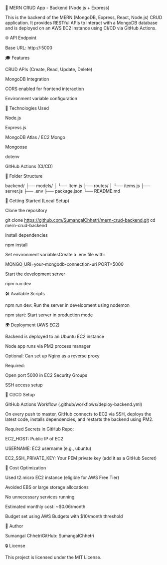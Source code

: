 🚀 MERN CRUD App - Backend (Node.js + Express)

This is the backend of the MERN (MongoDB, Express, React, Node.js) CRUD application. It provides RESTful APIs to interact with a MongoDB database and is deployed on an AWS EC2 instance using CI/CD via GitHub Actions.

🌐 API Endpoint

Base URL: http://<your-ec2-public-ip>:5000

🎓 Features

CRUD APIs (Create, Read, Update, Delete)

MongoDB Integration

CORS enabled for frontend interaction

Environment variable configuration

🔧 Technologies Used

Node.js

Express.js

MongoDB Atlas / EC2 Mongo

Mongoose

dotenv

GitHub Actions (CI/CD)

🔄 Folder Structure

backend/
├── models/
│   └── Item.js
├── routes/
│   └── items.js
├── server.js
├── .env
├── package.json
└── README.md

🔧 Getting Started (Local Setup)

Clone the repository

git clone https://github.com/SumangalChhetri/mern-crud-backend.git
cd mern-crud-backend

Install dependencies

npm install

Set environment variablesCreate a .env file with:

MONGO_URI=your-mongodb-connection-uri
PORT=5000

Start the development server

npm run dev

🛠 Available Scripts

npm run dev: Run the server in development using nodemon

npm start: Start server in production mode

🌍 Deployment (AWS EC2)

Backend is deployed to an Ubuntu EC2 instance

Node app runs via PM2 process manager

Optional: Can set up Nginx as a reverse proxy

Required:

Open port 5000 in EC2 Security Groups

SSH access setup

🚧 CI/CD Setup

GitHub Actions Workflow (.github/workflows/deploy-backend.yml)

On every push to master, GitHub connects to EC2 via SSH, deploys the latest code, installs dependencies, and restarts the backend using PM2.

Required Secrets in GitHub Repo:

EC2_HOST: Public IP of EC2

USERNAME: EC2 username (e.g., ubuntu)

EC2_SSH_PRIVATE_KEY: Your PEM private key (add it as a GitHub Secret)

💸 Cost Optimization

Used t2.micro EC2 instance (eligible for AWS Free Tier)

Avoided EBS or large storage allocations

No unnecessary services running

Estimated monthly cost: ~$0.06/month

Budget set using AWS Budgets with $10/month threshold

👤 Author

Sumangal ChhetriGitHub: SumangalChhetri

🔒 License

This project is licensed under the MIT License.


